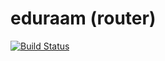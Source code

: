 # eduraam (router)

[![Build Status](https://travis-ci.org/PerceptumNL/lean-eduraam-router.svg?branch=master)](https://travis-ci.org/PerceptumNL/lean-eduraam-router)

